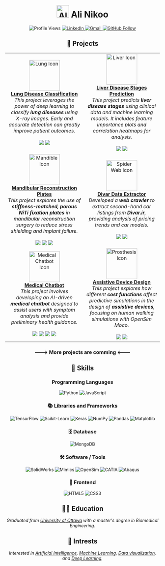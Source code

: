 <div align="center">

# **<img src="https://img.icons8.com/?size=100&id=xXaeGQn5sAFy&format=png&color=000000" alt="Ali" width="40" height="40"/> Ali Nikoo**

  <img src="https://komarev.com/ghpvc/?username=AliNikoo73&color=blue" alt="Profile Views"/>
  <a href="https://www.linkedin.com/in/alinik031">
    <img src="https://img.shields.io/badge/LinkedIn-0077B5?style=for-the-badge&logo=linkedin&logoColor=white" alt="LinkedIn"/>
  </a>
  <a href="mailto:a.nikoo90@gmail.com">
    <img src="https://img.shields.io/badge/Gmail-D14836?style=for-the-badge&logo=gmail&logoColor=white" alt="Gmail"/>
  </a>
  <a href="https://github.com/AliNikoo73">
    <img src="https://img.shields.io/github/followers/AliNikoo73?label=Follow&style=social" alt="GitHub Follow"/>
  </a>
</div>

<div align="center">

## 🚀 Projects

  <table>
    <tr>
      <td align="center" width="300">
        <img src="https://img.icons8.com/?size=100&id=9568&format=png&color=035CD7" alt="Lung Icon" width="100" height="100"/><br>
        <b><a href="https://github.com/AliNikoo73/Lung-Disease-Classification">Lung Disease Classification</a></b><br>
        <i>This project leverages the power of deep learning to classify <b>lung diseases</b> using X-ray images. Early and accurate detection can greatly improve patient outcomes.</i><br><br>
        <img src="https://img.shields.io/badge/-TensorFlow-FF6F00?style=for-the-badge&logo=tensorflow&logoColor=white"/>
        <img src="https://img.shields.io/badge/Python-3776AB?style=for-the-badge&logo=python&logoColor=white"/>
      </td>
      <td align="center" width="300">
        <img src="https://img.icons8.com/?size=100&id=20604&format=png&color=035CD7" alt="Liver Icon" width="100" height="100"/><br>
        <b><a href="https://github.com/AliNikoo73/Liver-Disease-Stage-Classification">Liver Disease Stages Prediction</a></b><br>
        <i>This project predicts <b>liver disease stages</b> using clinical data and machine learning models. It includes feature importance plots and correlation heatmaps for analysis.</i><br><br>
        <img src="https://img.shields.io/badge/Machine%20Learning-Scikit--learn-blue?style=for-the-badge&logo=scikit-learn"/>
        <img src="https://img.shields.io/badge/Python-3776AB?style=for-the-badge&logo=python&logoColor=white"/>
      </td>
      <tr>
      <td align="center" width="300">
        <img src="https://img.icons8.com/?size=100&id=pEh37L99VXjp&format=png&color=035CD7" alt="Mandible Icon" width="100" height="100"/><br>
        <b><a href="https://github.com/AliNikoo73/Mandibular-Reconstruction-Plate">Mandibular Reconstruction Plates</a></b><br>
        <i>This project explores the use of <b>stiffness-matched, porous NiTi fixation plates</b> in mandibular reconstruction surgery to reduce stress shielding and implant failure.</i><br><br>
        <img src="https://img.shields.io/badge/Finite%20Element%20Analysis-Abaqus-003366?style=for-the-badge&logo=abaqus&logoColor=white"/>
        <img src="https://img.shields.io/badge/CAD-SolidWorks-D22128?style=for-the-badge&logo=solidworks&logoColor=white"/>
        <img src="https://img.shields.io/badge/Mimics-008080?style=for-the-badge&logo=medical"/>
      </td>
      <td align="center" width="300">
        <img src="https://img.icons8.com/?size=100&id=10161&format=png&color=035CD7" alt="Spider Web Icon" width="100" height="100"/><br>
        <b><a href="https://github.com/AliNikoo73/Divar-Crawler-SecondHand-Cars-Listings">Divar Data Extractor</a></b><br>
        <i>Developed a <b>web crawler</b> to extract second-hand car listings from <b>Divar.ir</b>, providing analysis of pricing trends and car models.</i><br><br>
        <img src="https://img.shields.io/badge/Web%20Scraping-Selenium-brightgreen?style=for-the-badge&logo=selenium&logoColor=white"/>
        <img src="https://img.shields.io/badge/Python-3776AB?style=for-the-badge&logo=python&logoColor=white"/>
      </td>
      </tr>
    <tr>
      <td align="center" width="300">
        <img src="https://img.icons8.com/?size=100&id=4aUvAATdDLe5&format=png&color=035CD7" alt="Medical Chatbot Icon" width="100" height="100"/><br>
        <b><a href="https://github.com/AliNikoo73/Medical-Chatbot">Medical Chatbot</a></b><br>
        <i>This project involves developing an AI-driven <b>medical chatbot</b> designed to assist users with symptom analysis and provide preliminary health guidance.</i><br><br>
        <img src="https://img.shields.io/badge/NLP-GPT--2-blueviolet?style=for-the-badge&logo=openai"/>
        <img src="https://img.shields.io/badge/Python-3776AB?style=for-the-badge&logo=python&logoColor=white"/>
        <img src="https://img.shields.io/badge/GUI-PyQt5-41CD52?style=for-the-badge&logo=qt"/>
        <img src="https://img.shields.io/badge/MongoDB-47A248?style=for-the-badge&logo=mongodb&logoColor=white"/>
      </td>
      <td align="center" width="300">
        <img src="https://img.icons8.com/?size=100&id=VpbvKfQl83cP&format=png&color=035CD7" alt="Prosthesis Icon" width="100" height="100"/><br>
        <b><a href="https://github.com/AliNikoo73/Assistive-Device-Design">Assistive Device Design</a></b><br>
        <i>This project explores how different <b>cost functions</b> affect predictive simulations in the design of <b>assistive devices</b>, focusing on human walking simulations with OpenSim Moco.</i><br><br>
        <img src="https://img.shields.io/badge/Optimization-Optimization%20Techniques-green?style=for-the-badge&logo=google"/>
        <img src="https://img.shields.io/badge/OpenSim-Moco-blue?style=for-the-badge&logo=opensim&logoColor=white"/>
      </td>
    </tr>
  </table>

</div>

<div align="center">

### ---> More projects are comming <--- 

</div>



<!-- ### Projects

| Name | Description | Link | Icon |
| --- | --- | --- | --- |
| **Lung disease classification** | This project leverages the power of deep learning to classify **lung diseases** using X-ray images. Early and accurate detection of lung diseases can greatly improve patient outcomes, especially in resource-limited settings where such technology can augment healthcare delivery. | [Lung Disease Classifier](https://github.com/AliNikoo73/Lung-Disease-Classification) | ![Lung Icon](https://img.icons8.com/ios-filled/100/4a90e2/lungs.png) |
| **Liver disease stages prediction** | This project focuses on building a machine learning model to predict **liver disease stages** using clinical data. Various visualizations such as feature importance plots, correlation heatmaps, and box plots are generated to offer insights into the data and model behavior. | [Liver Disease Stage predictor](https://github.com/AliNikoo73/Liver-Disease-Stage-Classification) | ![Liver Icon](https://img.icons8.com/ios-filled/100/4a90e2/liver.png) |
| **Divar data extractor** | This project involves developing a **machine learning model** to analyze second-hand car listings gathered from **Divar.ir**, a popular Iranian online marketplace. | [Web crawler](https://github.com/AliNikoo73/Divar-Crawler-SecondHand-Cars-Listings) | ![Kijiji Icon](https://img.icons8.com/ios-filled/100/4a90e2/spiderweb.png) | -->
<!-- <img src="https://img.icons8.com/?size=100&id=xXaeGQn5sAFy&format=png&color=000000" alt="Ali" width="80" height="80"/> -->

<div align="center">

## 🧠 Skills

### Programming Languages
![Python](https://img.shields.io/badge/-Python-3776AB?style=for-the-badge&logo=python&logoColor=white)
![JavaScript](https://img.shields.io/badge/-JavaScript-F7DF1E?style=for-the-badge&logo=javascript&logoColor=black)

### 📚 Libraries and Frameworks
![TensorFlow](https://img.shields.io/badge/-TensorFlow-FF6F00?style=for-the-badge&logo=tensorflow&logoColor=white)
![Scikit-Learn](https://img.shields.io/badge/-Scikit--Learn-F7931E?style=for-the-badge&logo=scikit-learn&logoColor=white)
![Keras](https://img.shields.io/badge/-Keras-D00000?style=for-the-badge&logo=keras&logoColor=white)
![NumPy](https://img.shields.io/badge/-NumPy-013243?style=for-the-badge&logo=numpy&logoColor=white)
![Pandas](https://img.shields.io/badge/-Pandas-150458?style=for-the-badge&logo=pandas&logoColor=white)
![Matplotlib](https://img.shields.io/badge/-Matplotlib-ffffff?style=for-the-badge&logo=plotly&logoColor=black)

### 🗄️ Database
![MongoDB](https://img.shields.io/badge/-MongoDB-47A248?style=for-the-badge&logo=mongodb&logoColor=white)

### 🛠️ Software / Tools
![SolidWorks](https://img.shields.io/badge/-SolidWorks-FF0000?style=for-the-badge&logo=dassaultsystemes&logoColor=white)
![Mimics](https://img.shields.io/badge/-Mimics-0076D6?style=for-the-badge&logo=materialdesign&logoColor=white)
![OpenSim](https://img.shields.io/badge/-OpenSim-00BFFF?style=for-the-badge&logo=unity&logoColor=white)
![CATIA](https://img.shields.io/badge/-CATIA-005BAC?style=for-the-badge&logo=dassaultsystemes&logoColor=white)
![Abaqus](https://img.shields.io/badge/-Abaqus-002D72?style=for-the-badge&logo=dassaultsystemes&logoColor=white)
<!-- ![Tableau](https://img.shields.io/badge/-Tableau-E97627?style=for-the-badge&logo=tableau&logoColor=white)-->

### 🎨 Frontend
![HTML5](https://img.shields.io/badge/-HTML5-E34F26?style=for-the-badge&logo=html5&logoColor=white)
![CSS3](https://img.shields.io/badge/-CSS3-1572B6?style=for-the-badge&logo=css3&logoColor=white)

</div>

<div align="center">

## 👨‍🎓 Education
*Graduated from [University of Ottawa](https://www.uottawa.ca/faculty-engineering/graduate-studies/programs/biomedical-engineering) with a master's degree in Biomedical Engineering.*

## 🌟 Intrests
*Interested in [Artificial Intelligence](https://en.wikipedia.org/wiki/Artificial_intelligence), [Machine Learning](https://en.wikipedia.org/wiki/Machine_learning), [Data visualization](https://en.wikipedia.org/wiki/Data_visualization), and [Deep Learning](https://en.wikipedia.org/wiki/Deep_learning).*

</div>

<!-- <div align="center">

### Status - Language - Contribution

[![Top Langs](https://github-readme-stats.vercel.app/api/top-langs/?username=AliNikoo73&layout=compact&theme=default)](https://github.com/AliNikoo73)

[![Ali's GitHub stats](https://github-readme-stats.vercel.app/api?username=AliNikoo73&show_icons=true&theme=default)](https://github.com/AliNikoo73)

[![GitHub Streak](https://streak-stats.demolab.com?user=AliNikoo73&theme=default)](https://git.io/streak-stats)

</div> -->


<!-- ![Profile Views](https://komarev.com/ghpvc/?username=AliNikoo73&color=blue)
[![LinkedIn](https://img.shields.io/badge/LinkedIn-0077B5?style=for-the-badge&logo=linkedin&logoColor=white)](https://www.linkedin.com/in/alinik031)
[![Gmail](https://img.shields.io/badge/Gmail-D14836?style=for-the-badge&logo=gmail&logoColor=white)](mailto:a.nikoo90@gmail.com)
[![GitHub Follow](https://img.shields.io/github/followers/AliNikoo73?label=Follow&style=social)](https://github.com/AliNikoo73)
[![Instagram](https://img.shields.io/badge/Instagram-E4405F?style=for-the-badge&logo=instagram&logoColor=white)](https://www.instagram.com/alinikoo2020)

- 👨‍🎓 **Graduated from the University of Ottawa with a master's degree in Biomedical Engineering.**
- 📊 **Interested in AI, Machine Learning, Data visualization, and Deep Learning.**

## Skills

### Programming Languages
![Python](https://img.shields.io/badge/-Python-3776AB?style=for-the-badge&logo=python&logoColor=white)
![JavaScript](https://img.shields.io/badge/-JavaScript-F7DF1E?style=for-the-badge&logo=javascript&logoColor=black)

### Libraries and Frameworks
![PyTorch](https://img.shields.io/badge/-PyTorch-EE4C2C?style=for-the-badge&logo=pytorch&logoColor=white)
![TensorFlow](https://img.shields.io/badge/-TensorFlow-FF6F00?style=for-the-badge&logo=tensorflow&logoColor=white)
![Scikit-Learn](https://img.shields.io/badge/-Scikit--Learn-F7931E?style=for-the-badge&logo=scikit-learn&logoColor=white)
![Keras](https://img.shields.io/badge/-Keras-D00000?style=for-the-badge&logo=keras&logoColor=white)
![NumPy](https://img.shields.io/badge/-NumPy-013243?style=for-the-badge&logo=numpy&logoColor=white)
![Pandas](https://img.shields.io/badge/-Pandas-150458?style=for-the-badge&logo=pandas&logoColor=white)
![Matplotlib](https://img.shields.io/badge/-Matplotlib-ffffff?style=for-the-badge&logo=Matplotlib&logoColor=black)

### Backend
![Django](https://img.shields.io/badge/-Django-092E20?style=for-the-badge&logo=django&logoColor=white)

### Database
![MongoDB](https://img.shields.io/badge/-MongoDB-47A248?style=for-the-badge&logo=mongodb&logoColor=white)

### Cloud Computing
![Amazon AWS](https://img.shields.io/badge/-Amazon%20AWS-232F3E?style=for-the-badge&logo=amazon-aws&logoColor=white)
![Amazon S3](https://img.shields.io/badge/-Amazon%20S3-569A31?style=for-the-badge&logo=amazon-s3&logoColor=white)

### Software / Tools
![Git](https://img.shields.io/badge/-Git-F05032?style=for-the-badge&logo=git&logoColor=white)
![Tableau](https://img.shields.io/badge/-Tableau-E97627?style=for-the-badge&logo=tableau&logoColor=white)

### Frontend
![HTML5](https://img.shields.io/badge/-HTML5-E34F26?style=for-the-badge&logo=html5&logoColor=white)
![CSS3](https://img.shields.io/badge/-CSS3-1572B6?style=for-the-badge&logo=css3&logoColor=white)

### Status - Language - Contribution

[![Top Langs](https://github-readme-stats.vercel.app/api/top-langs/?username=AliNikoo73&layout=compact&theme=default)](https://github.com/AliNikoo73)

[![Ali's GitHub stats](https://github-readme-stats.vercel.app/api?username=AliNikoo73&show_icons=true&theme=default)](https://github.com/AliNikoo73)

[![GitHub Streak](https://streak-stats.demolab.com?user=AliNikoo73&theme=default)](https://git.io/streak-stats)-->
